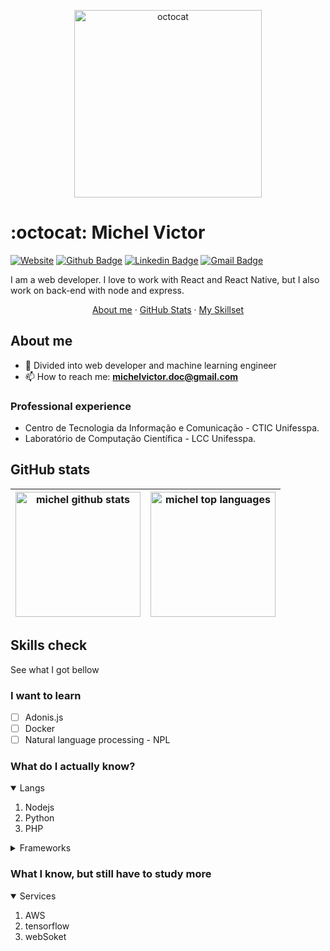 <p align="center">
  <img width="300" src="https://media.giphy.com/media/1C8bHHJturSx2/giphy.gif" alt="octocat">
</p>

# :octocat: Michel Victor

[![Website](https://img.shields.io/badge/website--000?style=social&logo=google-chrome&logoColor=black&link=https://michvic.github.io)](https://michvic.github.io)
[![Github Badge](https://img.shields.io/badge/GitHub--000?style=social&logo=Github&logoColor=black&link=https://github.com/michvic)](https://github.com/michvic)
[![Linkedin Badge](https://img.shields.io/badge/LinkedIn--000?style=social&logo=Linkedin&logoColor=0077B5&link=https://www.linkedin.com/in/michtvick)](https://www.linkedin.com/in/michtvick/)
[![Gmail Badge](https://img.shields.io/badge/email--000?style=social&logo=microsoft-outlook&logoColor=0078d4&link=mailto:michelvicto.doc@gmail.com)](mailto:michelvicto.doc@gmail.com)

I am a web developer. 
I love to work with React and React Native, but I also work on back-end with node and express.

<p align='center'>
  <a href="#about-me">About me</a>
  ·
  <a href="#github-stats">GitHub Stats</a>
  ·
  <a href="#skills-check">My Skillset</a>
</p>

## About me

- 🌱 Divided into web developer and machine learning engineer
- 📫 How to reach me: **michelvictor.doc@gmail.com**

### Professional experience

- Centro de Tecnologia da Informação e Comunicação - CTIC Unifesspa.
- Laboratório de Computação Científica - LCC Unifesspa.


## GitHub stats

| <img src="https://github-readme-stats.vercel.app/api?username=michvic&show_icons=true" alt="michel github stats" height=200/> |  <img src="https://github-readme-stats.vercel.app/api/top-langs/?username=michvic&layout=compact" alt="michel top languages" height=200/> |
|---|---|
   
## Skills check

See what I got bellow

### I want to learn

- [ ] Adonis.js
- [ ] Docker 
- [ ] Natural language processing - NPL

### What do I actually know?

<details open>
  <summary>Langs</summary>
  <ol>
    <li>Nodejs</li>
    <li>Python</li>
    <li>PHP</li>
  </ol>
</details>

<details>
  <summary>Frameworks</summary>
  <ol>
    <li>React.js</li>
    <li>Vue.js</li>
    <li>express</li>
    <li>Keras.io</li>
    <li>Pandas</li>
  </ol>
</details>

### What I know, but still have to study more

<details open>
  <summary>Services</summary>
  <ol>
    <li>AWS</li>
    <li>tensorflow</li>
    <li>webSoket</li>
  </ol>
</details>

